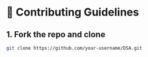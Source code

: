 # 🤝 Contributing Guidelines

## 1. Fork the repo and clone
```bash
git clone https://github.com/your-username/DSA.git
